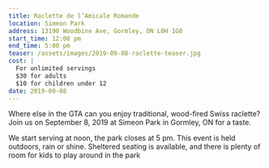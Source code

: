 ```yaml
---
title: Raclette de l’Amicale Romande
location: Simeon Park
address: 13190 Woodbine Ave, Gormley, ON L0H 1G0
start_time: 12:00 pm
end_time: 5:00 pm
teaser: /assets/images/2019-09-08-raclette-teaser.jpg
cost: |
  For unlimited servings
  $30 for adults
  $10 for children under 12
date: 2019-09-08
---
```


Where else in the GTA can you enjoy traditional, wood-fired Swiss raclette?
Join us on September 8, 2019 at Simeon Park in Gormley, ON for a taste.

We start serving at noon, the park closes at 5 pm. This event is held outdoors,
rain or shine. Sheltered seating is available, and there is plenty of room for
kids to play around in the park
